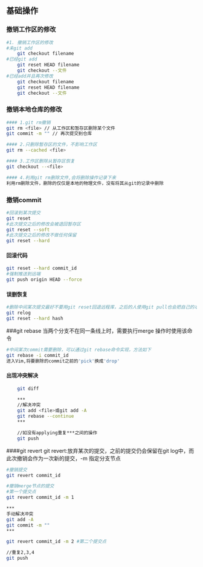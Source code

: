 ## 基础操作

### 撤销工作区的修改
```bash
#1. 撤销工作区的修改
#未git add
    git checkout filename
#已经git add
    git reset HEAD filename
    git checkout --文件
#已经add并且再次修改
    git checkout filename
    git reset HEAD filename
    git checkout --文件
```

### 撤销本地仓库的修改

```bash
#### 1.git rm撤销
git rm <file> // 从工作区和暂存区删除某个文件
git commit -m "" // 再次提交到仓库

#### 2.只删除暂存区的文件，不影响工作区
git rm --cached <file>

#### 3.工作区删除从暂存区恢复
git checkout --<file>

#### 4.利用git rm删除文件,会将删除操作记录下来
利用rm删除文件，删除的仅仅是本地的物理文件，没有将其从git的记录中删除

```
### 撤销commit
```bash
#回滚到某次提交
git reset
#此次提交之后的修改会被退回暂存区
git reset --soft
#此次提交之后的修改不做任何保留
git reset --hard
```
#### 回滚代码
```bash
git reset --hard commit_id
#强制推送到远端
git push origin HEAD --force
```
#### 误删恢复
```bash
#删除中间某次提交最好不要用git reset回退远程库，之后的人使用git pull也会把自己的本地仓库回退到之前的版本
git relog
git reset --hard hash
```

###git rebase
  当两个分支不在同一条线上时，需要执行merge 操作时使用该命令
```bash
#中间某次commit需要删除，可以通过git rebase命令实现，方法如下
git rebase -i commit_id
进入Vim,将要删除的commit之前的'pick'换成'drop'
```
#### 出现冲突解决
```bash
    git diff

    ***
    //解决冲突
    git add <file>或git add -A
    git rebase --continue
    ***

    //如没有applying重复***之间的操作
    git push
```

####git revert
git revert:放弃某次的提交，之前的提交仍会保留在git log中，而此次撤销会作为一次新的提交，-m 指定分支节点
```bash
#撤销提交
git revert commit_id
```
```bash
#撤销merge节点的提交
#第一个提交点
git revert commit_id -m 1

***
手动解决冲突
git add -A
git commit -m ""
***

git revert commit_id -m 2 #第二个提交点

//重复2,3,4
git push
```